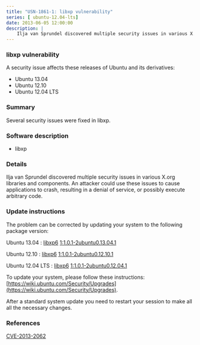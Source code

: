 ```yaml
---
title: "USN-1861-1: libxp vulnerability"
series: [ ubuntu-12.04-lts]
date: 2013-06-05 12:00:00
description: |
    Ilja van Sprundel discovered multiple security issues in various X.org libraries and components. An attacker could use these issues to cause applications to crash, resulting in a denial of service, or possibly execute arbitrary code. 
--- 
```

 
### libxp vulnerability

A security issue affects these releases of Ubuntu and its derivatives:

* Ubuntu 13.04
* Ubuntu 12.10
* Ubuntu 12.04 LTS

### Summary

Several security issues were fixed in libxp. 

### Software description

* libxp 

### Details

Ilja van Sprundel discovered multiple security issues in various X.org libraries and components. An attacker could use these issues to cause applications to crash, resulting in a denial of service, or possibly execute arbitrary code. 

### Update instructions

The problem can be corrected by updating your system to the following package version:

Ubuntu 13.04
 : [libxp6](https://launchpad.net/ubuntu/+source/libxp) <span> [1:1.0.1-2ubuntu0.13.04.1](https://launchpad.net/ubuntu/+source/libxp/1:1.0.1-2ubuntu0.13.04.1) </span> 

Ubuntu 12.10
 : [libxp6](https://launchpad.net/ubuntu/+source/libxp) <span> [1:1.0.1-2ubuntu0.12.10.1](https://launchpad.net/ubuntu/+source/libxp/1:1.0.1-2ubuntu0.12.10.1) </span> 

Ubuntu 12.04 LTS
 : [libxp6](https://launchpad.net/ubuntu/+source/libxp) <span> [1:1.0.1-2ubuntu0.12.04.1](https://launchpad.net/ubuntu/+source/libxp/1:1.0.1-2ubuntu0.12.04.1) </span> 

To update your system, please follow these instructions: [https://wiki.ubuntu.com/Security/Upgrades](https://wiki.ubuntu.com/Security/Upgrades).

After a standard system update you need to restart your session to make all all the necessary changes. 

### References

 [CVE-2013-2062](http://people.ubuntu.com/~ubuntu-security/cve/CVE-2013-2062)
 
